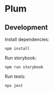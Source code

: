 # Plum

## Development

Install dependencies:

```shell
npm install
```

Run storybook:

```shell
npm run storybook
```

Run tests:

```shell
npx jest
```
